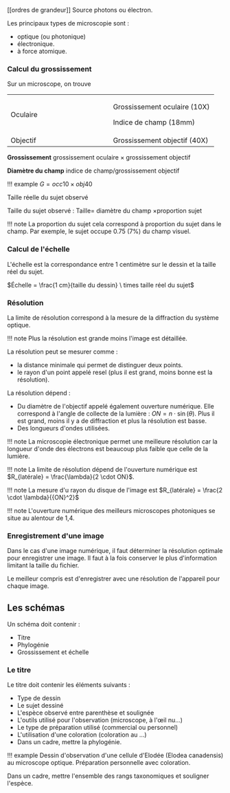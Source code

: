 [[ordres de grandeur]]
Source photons ou électron.

Les principaux types de microscopie sont :

- optique (ou photonique)
- électronique.
- à force atomique.
### Calcul du grossissement 

Sur un microscope, on trouve

<table>
<colgroup>
<col style="width: 49%" />
<col style="width: 50%" />
</colgroup>
<tbody>
<tr class="odd">
<td>Oculaire</td>
<td><p>Grossissement oculaire (10X)</p>
<p>Indice de champ (18mm)</p></td>
</tr>
<tr class="even">
<td>Objectif</td>
<td>Grossissement objectif (40X)</td>
</tr>
</tbody>
</table>

__Grossissement__ grossissement oculaire × grossissement objectif

__Diamètre du champ__ indice de champ/grossissement objectif

!!! example 
    $G = occ 10 × obj 40$

Taille réelle du sujet observé

Taille du sujet observé : Taille= diamètre du champ ×proportion sujet

!!! note
    La proportion du sujet cela correspond à proportion du sujet dans le champ. Par exemple, le sujet occupe 0.75 (7%) du champ visuel.

### Calcul de l'échelle 

L'échelle est la correspondance entre 1 centimètre sur le dessin et la taille réel du sujet.

$Échelle = \frac{1 cm}{taille du dessin} \ times taille réel du sujet$
### Résolution

La limite de résolution correspond à la mesure de la diffraction du système optique.

!!! note
    Plus la résolution est grande moins l'image est détaillée.

La résolution peut se mesurer comme :

* la distance minimale qui permet de distinguer deux points.
* le rayon d'un point appelé resel (plus il est grand, moins bonne est la résolution).

La résolution dépend :

* Du diamètre de l'objectif appelé également ouverture numérique. Elle correspond à l'angle de collecte de la lumière : $ON = n \cdot \sin(\theta)$. Plus il est grand, moins il y a de diffraction et plus la résolution est basse.
* Des longueurs d'ondes utilisées.

!!! note
    La microscopie électronique permet une meilleure résolution car la longueur d'onde des électrons est beaucoup plus faible que celle de la lumière.

!!! note
    La limite de résolution dépend de l'ouverture numérique est $R_{latérale} = \frac{\lambda}{2 \cdot ON}$.

!!! note
    La mesure d'u rayon du disque de l'image est $R_{latérale} = \frac{2 \cdot \lambda}{{ON}^2}$

!!! note
    L'ouverture numérique des meilleurs microscopes photoniques se situe au alentour de 1,4.

### Enregistrement d'une image

Dans le cas d'une image numérique, il faut déterminer la résolution optimale pour enregistrer une image. Il faut à la fois conserver le plus d'information limitant la taille du fichier.

Le meilleur compris est d'enregistrer avec une résolution de l'appareil pour chaque image.

## Les schémas 

Un schéma doit contenir :

* Titre
* Phylogénie
* Grossissement et échelle
### Le titre

Le titre doit contenir les éléments suivants :

* Type de dessin
* Le sujet dessiné
* L'espèce observé entre parenthèse et soulignée
* L'outils utilisé pour l'observation (microscope, à l'œil nu...)
* Le type de préparation utilisé (commercial ou personnel)
* L'utilisation d'une coloration (coloration au ...)
* Dans un cadre, mettre la phylogénie.

!!! example
    Dessin d'observation d'une cellule d'Elodée (Elodea canadensis) au microscope optique. Préparation personnelle avec coloration.

Dans un cadre, mettre l'ensemble des rangs taxonomiques et souligner l'espèce.
